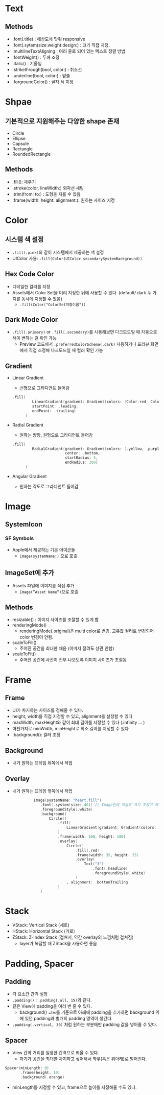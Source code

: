 # Text
## Methods
- .font(.title) : 해상도에 맞춰 responsive
- .font(.sytem(size:weight:design:) : 크기 직접 지정.
- .multilineTextAligning : 여러 줄로 되어 있는 텍스트 정렬 방법
- .fontWeight() : 두께 조정
- .italic() : 기울임
- .strikethrough(bool, color:) : 취소선
- .underline(bool, color:) : 밑줄
- .forgroundColor() : 글자 색 지정

# Shpae
## 기본적으로 지원해주는 다양한 shape 존재
- Circle
- Ellipse
- Capsule
- Rectangle
- RoundedRectangle

## Methods
- .fill(): 채우기
- .stroke(color, lineWidth:) 외곽선 세팅
- .trim(from: to:) : 도형을 자를 수 있음
- .frame(width: height: alignment:): 원하는 사이즈 지정

# Color
## 시스템 색 설정
- `.fill(.pink)`와 같이 시스템에서 제공하는 색 설정
- UIColor 사용: `.fill(Color(UIColor.secondarySystemBackground))`

## Hex Code Color
- 디테일한 컬러를 지정
- Assets에서 Color Set을 미리 지정한 뒤에 사용할 수 있다. (default/ dark 두 가지를 동시에 지정할 수 있음)
    - `.fill(Color("ColorSet지정이름"))`

## Dark Mode Color
- `.fill(.primary)` or `.fill(.secondary)`를 사용해보면 다크모드일 때 자동으로 색이 변하는 걸 확인 가능
    - Preview 코드에서 `.preferredColorScheme(.dark)` 사용하거나 프리뷰 화면에서 직접 조정해 다크모드일 때 컬러 확인 가능

## Gradient
- Linear Gradient
    - 선형으로 그라디언트 들어감
    
    ```swift
    .fill(
             LinearGradient(gradient: Gradient(colors: [Color.red, Color.blue]),
             startPoint: .leading,
             endPoint: .trailing)
          )
    ```
    

- Radial Gradient
    - 원하는 뱡향, 원형으로 그라디언트 들어감
    
    ```swift
    .fill(
             RadialGradient(gradient: Gradient(colors: [.yellow, .purple]),
                            center: .bottom,
                            startRadius: 5,
                            endRadius: 300)
          )
    ```
    

- Angular Gradient
    - 원하는 각도로 그라디언트 들어감

# Image
## SystemIcon
### SF Symbols

- Apple에서 제공하는 기본 아이콘들
    - `Image(systemName:)` 으로 호출

## ImageSet에 추가
- Assets 파일에 이미지를 직접 추가
    - `Image(”Asset Name”)`으로 호출

## Methods
- resizable() : 이미지 사이즈를 조절할 수 있게 함
- renderingMode()
    - renderingMode(.original)은 multi color로 변경. 고유값 컬러로 변경되어 color 변경이 안됨.
- scaleToFill()
    - 주어진 공간을 최대한 채움 (이미지 잘려도 상관 안함)
- scaleToFit()
    - 주어진 공간에 사진이 전부 나오도록 이미지 사이즈가 조절됨

# Frame
## Frame
- UI가 차지하는 사이즈를 정해줄 수 있다.
- height, width를 직접 지정할 수 있고, alignment를 설정할 수 있다
- maxWidth, maxHeight와 같이 최대 길이를 지정할 수 있다 (.infinity … )
- 마찬가지로 minWidth, minHeight로 최소 길이를 지정할 수 있다
- .background(): 컬러 조정

## Background
- 내가 원하는 프레임 뒤쪽에서 작업

## Overlay
- 내가 원하는 프레임 앞쪽에서 작업

```swift
             Image(systemName: "heart.fill")
                .font(.system(size: 40)) // Image인데 이걸로 크기 조정이 왜 되지?
                .foregroundStyle(.white)
                .background(
                    Circle()
                        .fill(
                            LinearGradient(gradient: Gradient(colors: [Color.red, Color.blue]), startPoint: .leading, endPoint: .trailing)
                        )
                        .frame(width: 100, height: 100)
                        .overlay(
                            Circle()
                                .fill(.red)
                                .frame(width: 35, height: 35)
                                .overlay(
                                    Text("3")
                                        .font(.headline)
                                        .foregroundStyle(.white)
                                )
                            , alignment: .bottomTrailing
                        )
                )
```

# Stack
- VStack: Vertical Stack (세로)
- HStack: Horizontal Stack (가로)
- ZStack: Z-Index Stack (겹쳐서, 약간 overlay의 느낌처럼 겹쳐짐)
    - layer가 복잡할 때 ZStack을 사용하면 좋음
    
# Padding, Spacer
## Padding
- 각 요소간 간격 설정
- `.padding()` : `.padding(.all, 15)`와 같다.
- 같은 View에 padding을 여러 번 줄 수 있다.
    - background() 코드를 기준으로 아래에 padding을 추가하면 background 위에 있던 padding과 별개의 padding 영역이 생긴다.
- `.padding(.vertical, 30)` 처럼 원하는 부분에만 padding 값을 넣어줄 수 있다.

## Spacer
- View 간의 거리를 일정한 간격으로 띄울 수 있다.
    - 자기가 공간을 최대한 차지하고 싶어해서 좌우(혹은 위아래)로 벌어진다.

```swift
Spacer(minLength: 0)
       .frame(height: 10)
       .background(.orange)
```

- minLength를 지정할 수 있고, frame으로 높이를 지정해줄 수도 있다.

